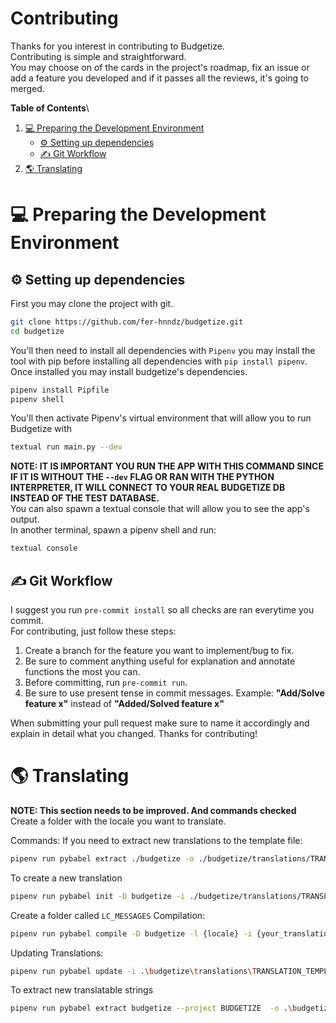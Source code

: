 # Contributing
Thanks for you interest in contributing to Budgetize.\
Contributing is simple and straightforward.\
You may choose on of the cards in the project's roadmap, fix an issue or add a feature you developed and if it passes all the reviews, it's going to merged.

**Table of Contents**\
1. [💻 Preparing the Development Environment](#💻-preparing-the-development-environment)
    - [⚙ Setting up dependencies](#⚙-setting-up-dependencies)
    - [✍ Git Workflow](#✍-git-workflow)
2. [🌎 Translating](#🌎-translating)

# 💻 Preparing the Development Environment
## ⚙ Setting up dependencies

First you may clone the project with git.
```bash
git clone https://github.com/fer-hnndz/budgetize.git
cd budgetize
```

You'll then need to install all dependencies with `Pipenv` you may install the tool with pip before installing all dependencies with `pip install pipenv`.\
Once installed you may install budgetize's dependencies.
```bash
pipenv install Pipfile
pipenv shell
```
You'll then activate Pipenv's virtual environment that will allow you to run Budgetize with
``` bash
textual run main.py --dev
```
**NOTE: IT IS IMPORTANT YOU RUN THE APP WITH THIS COMMAND SINCE IF IT IS WITHOUT THE `--dev` FLAG OR RAN WITH THE PYTHON INTERPRETER, IT WILL CONNECT TO YOUR REAL BUDGETIZE DB INSTEAD OF THE TEST DATABASE.**\
You can also spawn a textual console that will allow you to see the app's output.\
In another terminal, spawn a pipenv shell and run:
```bash
textual console
```

## ✍ Git Workflow
I suggest you run `pre-commit install` so all checks are ran everytime you commit.\
For contributing, just follow these steps:
1. Create a branch for the feature you want to implement/bug to fix.
2. Be sure to comment anything useful for explanation and annotate functions the most you can.
3. Before committing, run `pre-commit run`.
4. Be sure to use present tense in commit messages. Example: **"Add/Solve feature x"** instead of **"Added/Solved feature x"**

When submitting your pull request make sure to name it accordingly and explain in detail what you changed. Thanks for contributing!

# 🌎 Translating
**NOTE: This section needs to be improved. And commands checked**
Create a folder with the locale you want to translate.

Commands:
If you need to extract new translations to the template file:

```bash
pipenv run pybabel extract ./budgetize -o ./budgetize/translations/TRANSLATION_TEMPLATE.po --project Budgetize
```

To create a new translation

```bash
pipenv run pybabel init -D budgetize -i ./budgetize/translations/TRANSLATION_TEMPLATE.po -o {path_to_your_locale}.po -l {locale}
```

Create a folder called `LC_MESSAGES`
Compilation:
```bash
pipenv run pybabel compile -D budgetize -l {locale} -i {your_translation}.po -d ./budgetize/translations/
```

Updating Translations:
```bash
pipenv run pybabel update -i .\budgetize\translations\TRANSLATION_TEMPLATE.po -o .\budgetize\translations\{locale}\{locale}.po -l {locale} --previous --update-header-comment -D budgetize
```

To extract new translatable strings
```bash
pipenv run pybabel extract budgetize --project BUDGETIZE  -o .\budgetize\translations\TRANSLATION_TEMPLATE.po
```
